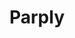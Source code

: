 ---
title: Parply
github: https://github.com/Parply
mode: dark
transition: 1s
score: 84.1
archetype:
- Stats and Metrics
- Cool Banner
---